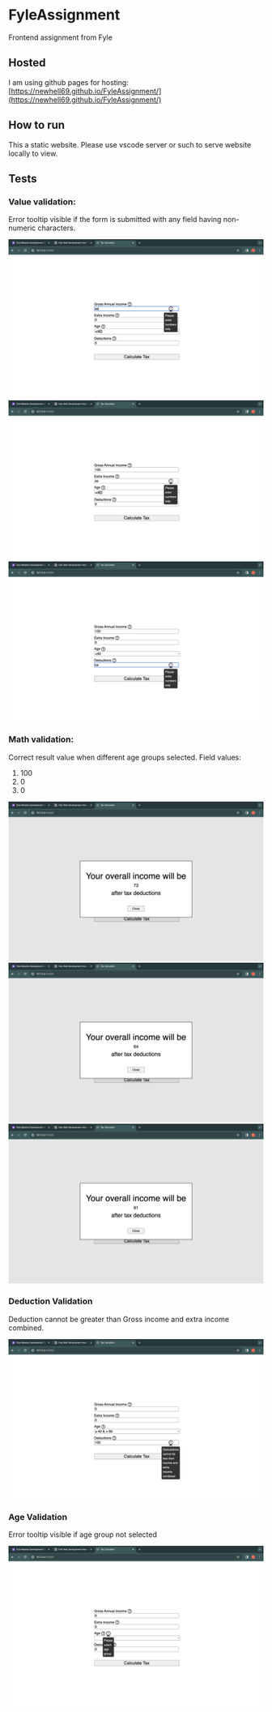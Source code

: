# FyleAssignment

Frontend assignment from Fyle

## Hosted

I am using github pages for hosting: [https://newhell69.github.io/FyleAssignment/](https://newhell69.github.io/FyleAssignment/)

## How to run

This a static website. Please use vscode server or such to serve website locally to view.

## Tests

### Value validation: 
Error tooltip visible if the form is submitted with any field having non-numeric characters.

![Value validation 1](./testsImages/valueValidation1.png?raw=true "")
![Value validation 2](./testsImages/valueValidation2.png?raw=true "")
![Value validation 3](./testsImages/valueValidation3.png?raw=true "")

### Math validation: 
Correct result value when different age groups selected. 
Field values:
1. 100
2. 0
3. 0

![Math validation 1](./testsImages/mathValidation1.png?raw=true "")
![Math validation 2](./testsImages/mathValidation2.png?raw=true "")
![Math validation 3](./testsImages/mathValidation3.png?raw=true "")

### Deduction Validation
Deduction cannot be greater than Gross income and extra income combined.

![Deduction validation](./testsImages/deductionValidation.png?raw=true "")

### Age Validation
Error tooltip visible if age group not selected

![Age validation](./testsImages/ageValidation.png?raw=true "")

